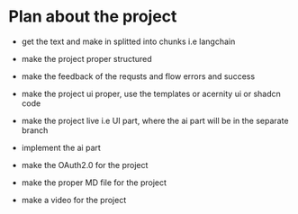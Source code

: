# Plan about the project

<!-- motivation -->

- get the text and make in splitted into chunks i.e langchain

<!-- structure -->

- make the project proper structured

- make the feedback of the requsts and flow errors and success

- make the project ui proper, use the templates or acernity ui or shadcn code

- make the project live i.e UI part, where the ai part will be in the separate branch

<!-- progress -->

- implement the ai part

- make the OAuth2.0 for the project

<!-- submission part -->

- make the proper MD file for the project

- make a video for the project
